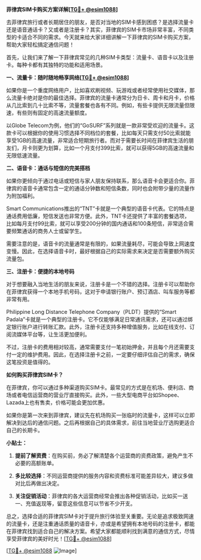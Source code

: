 **菲律宾SIM卡购买方案详解[[TG💪+ @esim1088](https://t.me/s/esim1088)]**

去菲律宾旅行或者长期居住的朋友，是否对当地的SIM卡感到困惑？是选择流量卡还是语音通话卡？又或者是注册卡？其实，菲律宾的SIM卡市场非常丰富，不同类型的卡适合不同的需求。今天就来给大家详细讲解一下菲律宾的SIM卡购买方案，帮助大家轻松搞定通信问题！

首先，让我们来了解一下菲律宾常见的几种SIM卡类型：流量卡、语音卡以及注册卡。每种卡都有其独特的功能和适用场景。

**一、流量卡：随时随地畅享网络[[TG💪+ @esim1088](https://t.me/s/esim1088)]**

如果你是一个重度网络用户，比如喜欢刷视频、玩游戏或者经常使用社交媒体，那么流量卡绝对是你的最佳选择。菲律宾的流量卡通常分为日卡、周卡和月卡，价格从几比索到几十比索不等，流量套餐也各有不同。例如，有些卡提供无限流量但限速，有些则有固定的高速流量额度。

以Globe Telecom为例，他们的“GoSURF”系列就是一款非常受欢迎的流量卡。这款卡可以根据你的使用习惯选择不同档位的套餐，比如每天只需支付50比索就能享受1GB的高速流量，非常适合短期旅行者。而对于需要长时间在菲律宾生活的朋友们，月卡则更为划算，比如一个月支付399比索，就可以获得5GB的高速流量和无限低速流量。

**二、语音卡：通话与短信的完美搭档**

如果你更倾向于通过电话或短信与家人朋友保持联系，那么语音卡会更适合你。菲律宾的语音卡通常包含一定的通话分钟数和短信条数，同时也会附带少量的流量作为附加福利。

Smart Communications推出的“TNT”卡就是一个典型的语音卡代表。它的特点是通话费用低廉，短信发送也非常方便。此外，TNT卡还提供了丰富的套餐选项，比如每月支付99比索，就可以享受200分钟的国内通话和100条短信，非常适合需要频繁通话的商务人士或留学生。

需要注意的是，语音卡的流量通常是有限的，如果流量耗尽，可能会导致上网速度变慢。因此，在选择语音卡时，最好根据自己的实际需求来决定是否需要额外购买流量包。

**三、注册卡：便捷的本地号码**

对于想要融入当地生活的朋友来说，注册卡是一个不错的选择。注册卡可以帮助你在菲律宾获得一个本地手机号码，这对于申请银行账户、预订酒店、叫车服务等都非常有用。

Philippine Long Distance Telephone Company（PLDT）提供的“Smart Padala”卡就是一个典型的注册卡。它不仅能够满足日常通讯需求，还可以通过绑定银行账户进行转账汇款。此外，注册卡还支持多种增值服务，比如在线支付、订阅流媒体平台等，让生活更加便利。

不过，注册卡的费用相对较高，通常需要支付一笔初始押金，并且每个月还需要支付一定的维护费用。因此，在选择注册卡之前，一定要仔细评估自己的需求，确保这笔投资是值得的。

**如何购买菲律宾SIM卡？**

在菲律宾，你可以通过多种渠道购买SIM卡。最常见的方式是在机场、便利店、商场或者电信运营商的营业厅直接购买。此外，一些大型电商平台如Shopee、Lazada上也有售卖，价格可能会更加优惠。

如果你是第一次来到菲律宾，建议先在机场购买一张临时的流量卡，这样可以立即解决到达后的通信问题。之后再根据自己的具体需求，前往当地营业厅选购更适合自己的长期卡。

**小贴士：**

1. **提前了解资费**：在购买前，务必了解清楚各个运营商的资费政策，避免产生不必要的高额账单。
   
2. **多比较选择**：不同运营商提供的服务内容和资费标准可能差异较大，建议多做对比后再做出决定。

3. **关注促销活动**：菲律宾的各大运营商经常会推出各种促销活动，比如买一送一、充值返现等，留意这些信息可以节省不少开支。

总之，选择合适的菲律宾SIM卡对于提升旅行体验至关重要。无论是追求极致网速的流量卡，还是注重通话质量的语音卡，亦或是希望拥有本地号码的注册卡，都能在菲律宾找到适合自己的解决方案。希望大家都能顺利找到满意的通信方式，尽情享受菲律宾的美好时光！[[TG💪+ @esim1088](https://t.me/s/esim1088)]

[[TG💪+ @esim1088](https://t.me/s/esim1088) ![Image](https://i.postimg.cc/4NQfJmqS/Snipaste-2025-05-13-00-14-12.png)]